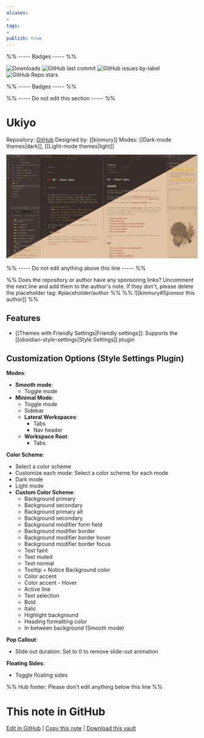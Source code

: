 ```yaml
---
aliases:
- 
tags: 
- 
publish: true
---
```


%% ----- Badges ----- %%

![Downloads](https://img.shields.io/badge/downloads-43486-573E7A?style=for-the-badge&logo=)
![GitHub last commit](https://img.shields.io/github/last-commit/kinmury/obsidian-ukiyo?color=573E7A&label=last%20update&logo=github&style=for-the-badge)
![GitHub issues by-label](https://img.shields.io/github/issues/kinmury/obsidian-ukiyo/help%20wanted?color=573E7A&logo=github&style=for-the-badge) 
![GitHub Repo stars](https://img.shields.io/github/stars/kinmury/obsidian-ukiyo?color=573E7A&logo=github&style=for-the-badge)

%% ----- Badges ----- %%

%% ----- Do not edit this section ----- %%

# Ukiyo

Repository: [GitHub](https://github.com/kinmury/obsidian-ukiyo)
Designed by: [[kinmury]]
Modes: [[Dark-mode themes|dark]], [[Light-mode themes|light]]



![screenshot](https://github.com/kinmury/obsidian-ukiyo/raw/HEAD/Showcase.png)

%% ----- Do not edit anything above this line ----- %% 

%% Does the repository or author have any sponsoring links? Uncomment the next line and add them to the author's note. If they don't, please delete the placeholder tag: #placeholder/author %%
%% ![[kinmury#Sponsor this author]] %%


## Features

- [[Themes with Friendly Settings|Friendly settings]]: Supports the [[obsidian-style-settings|Style Settings]] plugin

## Customization Options (Style Settings Plugin) 

**Modes**: 
- **Smooth mode**: 
    - Toggle mode
- **Minimal Mode**: 
    - Toggle mode
    - Sidebar
    - **Lateral Workspaces**: 
        - Tabs
        - Nav header
    - **Workspace Root**: 
        - Tabs

**Color Scheme**: 
- Select a color scheme
- Customize each mode: Select a color scheme for each mode
- Dark mode
- Light mode
- **Custom Color Scheme**: 
    - Background primary
    - Background secondary
    - Background primary alt
    - Background secondary
    - Background modifier form field
    - Background modifier border
    - Background modifier border hover
    - Background modifier border focus
    - Text faint
    - Text muted
    - Text normal
    - Tooltip + Notice Background color
    - Color accent
    - Color accent - Hover
    - Active line
    - Text selection
    - Bold
    - Italic
    - Highlight background
    - Heading formatting color
    - In between background (Smooth mode)

**Pop Callout**: 
- Slide out duration: Set to 0 to remove slide-out animation

**Floating Sides**: 
- Toggle floating sides


%% Hub footer: Please don't edit anything below this line %%

# This note in GitHub

<span class="git-footer">[Edit In GitHub](https://github.dev/obsidian-community/obsidian-hub/blob/main/02%20-%20Community%20Expansions/02.05%20All%20Community%20Expansions/Themes/Ukiyo.md "git-hub-edit-note") | [Copy this note](https://raw.githubusercontent.com/obsidian-community/obsidian-hub/main/02%20-%20Community%20Expansions/02.05%20All%20Community%20Expansions/Themes/Ukiyo.md "git-hub-copy-note") | [Download this vault](https://github.com/obsidian-community/obsidian-hub/archive/refs/heads/main.zip "git-hub-download-vault") </span>
